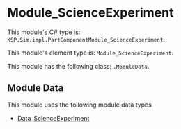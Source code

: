 # Module_ScienceExperiment

This module's C# type is: `KSP.Sim.impl.PartComponentModule_ScienceExperiment`.

This module's element type is: `Module_ScienceExperiment`.

This module has the following class: `.ModuleData`.

## Module Data

This module uses the following module data types

- [Data_ScienceExperiment](Data_ScienceExperiment.md)